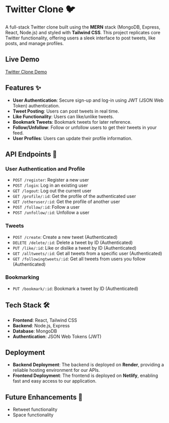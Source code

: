 # Twitter Clone 🐦

A full-stack Twitter clone built using the **MERN** stack (MongoDB, Express, React, Node.js) and styled with **Tailwind CSS**. This project replicates core Twitter functionality, offering users a sleek interface to post tweets, like posts, and manage profiles.

## Live Demo

[Twitter Clone Demo](https://geek-twitter-clone.netlify.app/)

## Features ✨

- **User Authentication**: Secure sign-up and log-in using JWT (JSON Web Token) authentication.
- **Tweet Posting**: Users can post tweets in real time.
- **Like Functionality**: Users can like/unlike tweets.
- **Bookmark Tweets**: Bookmark tweets for later reference.
- **Follow/Unfollow**: Follow or unfollow users to get their tweets in your feed.
- **User Profiles**: Users can update their profile information.

## API Endpoints 📡

### User Authentication and Profile

- `POST /register`: Register a new user
- `POST /login`: Log in an existing user
- `GET /logout`: Log out the current user
- `GET /profile/:id`: Get the profile of the authenticated user
- `GET /otheruser/:id`: Get the profile of another user
- `POST /follow/:id`: Follow a user
- `POST /unfollow/:id`: Unfollow a user

### Tweets

- `POST /create`: Create a new tweet (Authenticated)
- `DELETE /delete/:id`: Delete a tweet by ID (Authenticated)
- `PUT /like/:id`: Like or dislike a tweet by ID (Authenticated)
- `GET /alltweets/:id`: Get all tweets from a specific user (Authenticated)
- `GET /followingtweets/:id`: Get all tweets from users you follow (Authenticated)

### Bookmarking

- `PUT /bookmark/:id`: Bookmark a tweet by ID (Authenticated)

## Tech Stack 🛠

- **Frontend**: React, Tailwind CSS
- **Backend**: Node.js, Express
- **Database**: MongoDB
- **Authentication**: JSON Web Tokens (JWT)

## Deployment

- **Backend Deployment**: The backend is deployed on **Render**, providing a reliable hosting environment for our APIs.
- **Frontend Deployment**: The frontend is deployed on **Netlify**, enabling fast and easy access to our application.

## Future Enhancements 🚧

- Retweet functionality
- Space functionality
